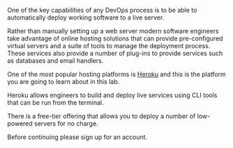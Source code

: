 One of the key capabilities of any DevOps process is to be able to automatically deploy working software to a live server.

Rather than manually setting up a web server modern software engineers take advantage of online hosting solutions that can provide pre-configured virtual servers and a suite of tools to manage the deployment process. These services also provide a number of plug-ins to provide services such as databases and email handlers.

One of the most popular hosting platforms is [Heroku](https://heroku.com) and this is the platform you are going to learn about in this lab.

Heroku allows engineers to build and deploy live services using CLI tools that can be run from the terminal.

There is a free-tier offering that allows you to deploy a number of low-powered servers for no charge.

Before continuing please sign up for an account.

